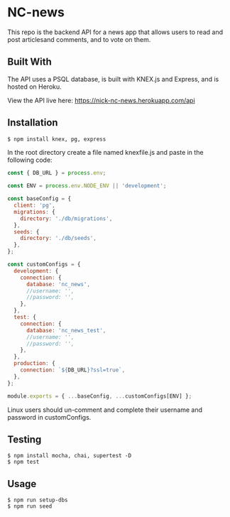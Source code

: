 # NC-news

This repo is the backend API for a news app that allows users to read and post articlesand comments, and to vote on them.

## Built With

The API uses a PSQL database, is built with KNEX.js and Express, and is hosted on Heroku.

View the API live here: https://nick-nc-news.herokuapp.com/api

## Installation

```bash
$ npm install knex, pg, express
```

In the root directory create a file named knexfile.js and paste in the following code:

```js
const { DB_URL } = process.env;

const ENV = process.env.NODE_ENV || 'development';

const baseConfig = {
  client: 'pg',
  migrations: {
    directory: './db/migrations',
  },
  seeds: {
    directory: './db/seeds',
  },
};

const customConfigs = {
  development: {
    connection: {
      database: 'nc_news',
      //username: '',
      //password: '',
    },
  },
  test: {
    connection: {
      database: 'nc_news_test',
      //username: '',
      //password: '',
    },
  },
  production: {
    connection: `${DB_URL}?ssl=true`,
  },
};

module.exports = { ...baseConfig, ...customConfigs[ENV] };

```

Linux users should un-comment and complete their username and password in customConfigs.

## Testing

```
$ npm install mocha, chai, supertest -D
$ npm test
```

## Usage

```
$ npm run setup-dbs
$ npm run seed
```
